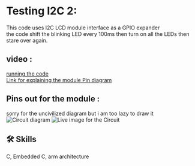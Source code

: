 
# Testing I2C 2: 
This code uses I2C LCD module interface as a GPIO expander <br>
the code shift the blinking LED every 100ms then turn on all the LEDs then stare over again. <br>

## video : 
[running the code](https://youtu.be/tL7dZ1ShdCI) <br>
[Link for explaining the module Pin diagram](https://www.youtube.com/watch?v=DXjogGsJlhU)<br>

## Pins out for the module : 
sorry for the uncivilized diagram but i am too lazy to draw it <br>
![Circuit diagram](https://user-images.githubusercontent.com/63866803/228698688-06a23060-c2cd-4b37-8770-30c235d4b3c3.jpeg)
![Live image for the Circuit](https://user-images.githubusercontent.com/63866803/228698124-14bfa25e-b3c3-4dce-a2c9-8886164a1008.jpeg)



## 🛠 Skills
C, Embedded C, arm architecture

